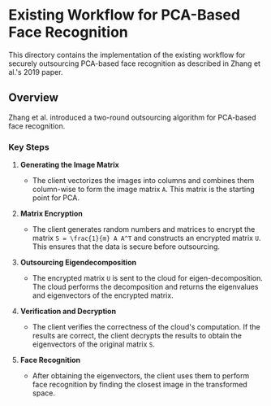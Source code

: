 # Existing Workflow for PCA-Based Face Recognition

This directory contains the implementation of the existing workflow for securely outsourcing PCA-based face recognition as described in Zhang et al.'s 2019 paper.

## Overview

Zhang et al. introduced a two-round outsourcing algorithm for PCA-based face recognition.

### Key Steps

1. **Generating the Image Matrix**

   - The client vectorizes the images into columns and combines them column-wise to form the image matrix `A`. This matrix is the starting point for PCA.

2. **Matrix Encryption**

   - The client generates random numbers and matrices to encrypt the matrix `S = \frac{1}{m} A A^T` and constructs an encrypted matrix `U`. This ensures that the data is secure before outsourcing.

3. **Outsourcing Eigendecomposition**

   - The encrypted matrix `U` is sent to the cloud for eigen-decomposition. The cloud performs the decomposition and returns the eigenvalues and eigenvectors of the encrypted matrix.

4. **Verification and Decryption**

   - The client verifies the correctness of the cloud's computation. If the results are correct, the client decrypts the results to obtain the eigenvectors of the original matrix `S`.

5. **Face Recognition**
   - After obtaining the eigenvectors, the client uses them to perform face recognition by finding the closest image in the transformed space.